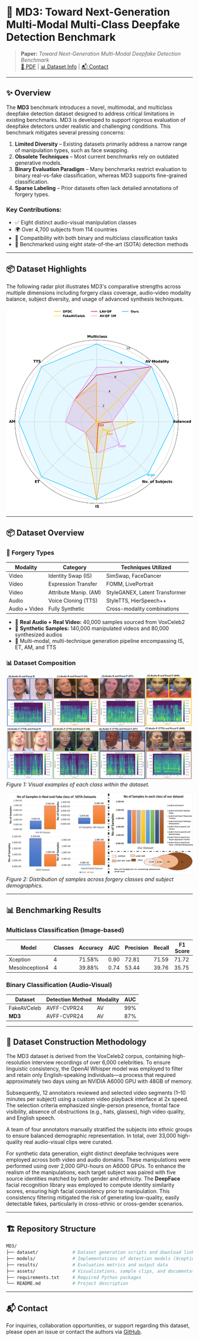 # 🧠 MD3: Toward Next-Generation Multi-Modal Multi-Class Deepfake Detection Benchmark

> **Paper:** _Toward Next-Generation Multi-Modal Deepfake Detection Benchmark_  
> [📄 PDF](https://github.com/adinathdukre/MD3) | [📊 Dataset Info](#dataset-overview) | [📬 Contact](#contact)

---

## ✨ Overview

The **MD3** benchmark introduces a novel, multimodal, and multiclass deepfake detection dataset designed to address critical limitations in existing benchmarks. MD3 is developed to support rigorous evaluation of deepfake detectors under realistic and challenging conditions. This benchmark mitigates several pressing concerns:

1. **Limited Diversity** – Existing datasets primarily address a narrow range of manipulation types, such as face swapping.
2. **Obsolete Techniques** – Most current benchmarks rely on outdated generative models.
3. **Binary Evaluation Paradigm** – Many benchmarks restrict evaluation to binary real-vs-fake classification, whereas MD3 supports fine-grained classification.
4. **Sparse Labeling** – Prior datasets often lack detailed annotations of forgery types.

### Key Contributions:
- ✅ Eight distinct audio-visual manipulation classes
- 🌍 Over 4,700 subjects from 114 countries
- 🧠 Compatibility with both binary and multiclass classification tasks
- 🎯 Benchmarked using eight state-of-the-art (SOTA) detection methods

---

## 📦 Dataset Highlights

The following radar plot illustrates MD3's comparative strengths across multiple dimensions including forgery class coverage, audio-video modality balance, subject diversity, and usage of advanced synthesis techniques.

![Highlighting Our Dataset](assert/Highlightin_Our_Dataset_.png)

---

## 📦 Dataset Overview

### 🔹 Forgery Types

| Modality       | Category              | Techniques Utilized                  |
|----------------|-----------------------|--------------------------------------|
| Video          | Identity Swap (IS)    | SimSwap, FaceDancer                  |
| Video          | Expression Transfer   | FOMM, LivePortrait                   |
| Video          | Attribute Manip. (AM) | StyleGANEX, Latent Transformer       |
| Audio          | Voice Cloning (TTS)   | StyleTTS, HierSpeech++               |
| Audio + Video  | Fully Synthetic       | Cross-modality combinations          |

- 🔢 **Real Audio + Real Video:** 40,000 samples sourced from VoxCeleb2
- 🔁 **Synthetic Samples:** 140,000 manipulated videos and 80,000 synthesized audios
- 🧬 Multi-modal, multi-technique generation pipeline encompassing IS, ET, AM, and TTS

### 📊 Dataset Composition

![Sample from each class](assert/sample_%20from%20each_class_page-0001.jpg)
*Figure 1: Visual examples of each class within the dataset.*

![Class sample distribution](assert/class%20sample%20distribution_page-0001.jpg)
*Figure 2: Distribution of samples across forgery classes and subject demographics.*

---

## 📊 Benchmarking Results

### Multiclass Classification (Image-based)

| Model            | Classes | Accuracy | AUC  | Precision | Recall | F1 Score |
|------------------|---------|----------|------|-----------|--------|----------|
| Xception         | 4       | 71.58%   | 0.90 | 72.81     | 71.59  | 71.72    |
| MesoInception4   | 4       | 39.88%   | 0.74 | 53.44     | 39.76  | 35.75    |

### Binary Classification (Audio-Visual)

| Dataset      | Detection Method | Modality | AUC  |
|--------------|------------------|----------|------|
| FakeAVCeleb  | AVFF-CVPR24      | AV       | 99%  |
| **MD3**      | AVFF-CVPR24      | AV       | 87%  |

---

## 🔁 Dataset Construction Methodology

The MD3 dataset is derived from the VoxCeleb2 corpus, containing high-resolution interview recordings of over 6,000 celebrities. To ensure linguistic consistency, the OpenAI Whisper model was employed to filter and retain only English-speaking individuals—a process that required approximately two days using an NVIDIA A6000 GPU with 48GB of memory.

Subsequently, 12 annotators reviewed and selected video segments (1–10 minutes per subject) using a custom video playback interface at 2x speed. The selection criteria emphasized single-person presence, frontal face visibility, absence of obstructions (e.g., hats, glasses), high video quality, and English speech.

A team of four annotators manually stratified the subjects into ethnic groups to ensure balanced demographic representation. In total, over 33,000 high-quality real audio-visual clips were curated.

For synthetic data generation, eight distinct deepfake techniques were employed across both video and audio domains. These manipulations were performed using over 2,000 GPU-hours on A6000 GPUs. To enhance the realism of the manipulations, each target subject was paired with five source identities matched by both gender and ethnicity. The **DeepFace** facial recognition library was employed to compute identity similarity scores, ensuring high facial consistency prior to manipulation. This consistency filtering mitigated the risk of generating low-quality, easily detectable fakes, particularly in cross-ethnic or cross-gender scenarios.

---

## 🏗 Repository Structure

```bash
MD3/
├── dataset/             # Dataset generation scripts and download links
├── models/              # Implementations of detection models (Xception, MesoInception, etc.)
├── results/             # Evaluation metrics and output data
├── assets/              # Visualizations, sample clips, and documentation media
├── requirements.txt     # Required Python packages
└── README.md            # Project description
```

---

## 📬 Contact

For inquiries, collaboration opportunities, or support regarding this dataset, please open an issue or contact the authors via [GitHub](https://github.com/adinathdukre).
